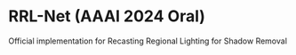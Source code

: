 # RRL-Net (AAAI 2024 Oral)
Official implementation for Recasting Regional Lighting for Shadow Removal
